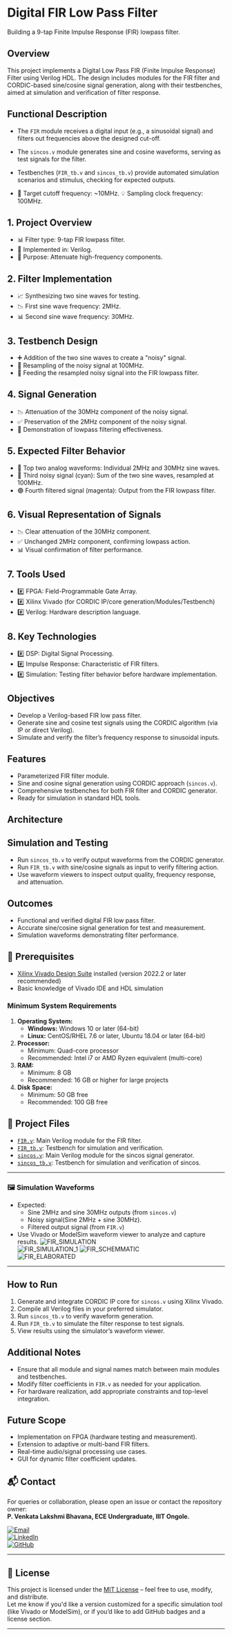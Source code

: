 # Digital FIR Low Pass Filter
Building a 9-tap Finite Impulse Response (FIR) lowpass filter.
## Overview
This project implements a Digital Low Pass FIR (Finite Impulse Response) Filter using Verilog HDL. The design includes modules for the FIR filter and CORDIC-based sine/cosine signal generation, along with their testbenches, aimed at simulation and verification of filter response.

## Functional Description
- The `FIR` module receives a digital input (e.g., a sinusoidal signal) and filters out frequencies above the designed cut-off.
- The `sincos.v` module generates sine and cosine waveforms, serving as test signals for the filter.
- Testbenches (`FIR_tb.v` and `sincos_tb.v`) provide automated simulation scenarios and stimulus, checking for expected outputs.



- 📌 Target cutoff frequency: ~10MHz.
  💡 Sampling clock frequency: 100MHz.

## 1. Project Overview
- 📊 Filter type: 9-tap FIR lowpass filter.
- 🎯 Implemented in: Verilog.
- 🔄 Purpose: Attenuate high-frequency components.

## 2. Filter Implementation
- 📈 Synthesizing two sine waves for testing.
- 📉 First sine wave frequency: 2MHz.
- 📊 Second sine wave frequency: 30MHz.

## 3. Testbench Design
- ➕ Addition of the two sine waves to create a "noisy" signal.
- 🔄 Resampling of the noisy signal at 100MHz.
- 🔌 Feeding the resampled noisy signal into the FIR lowpass filter.

## 4. Signal Generation
- 📉 Attenuation of the 30MHz component of the noisy signal.
- ✅ Preservation of the 2MHz component of the noisy signal.
- 🎯 Demonstration of lowpass filtering effectiveness.

## 5. Expected Filter Behavior
- 🌊 Top two analog waveforms: Individual 2MHz and 30MHz sine waves.
- 🔵 Third noisy signal (cyan): Sum of the two sine waves, resampled at 100MHz.
- 🟣 Fourth filtered signal (magenta): Output from the FIR lowpass filter.

## 6. Visual Representation of Signals
- 📉 Clear attenuation of the 30MHz component.
- ✅ Unchanged 2MHz component, confirming lowpass action.
- 📊 Visual confirmation of filter performance.

## 7. Tools Used
- #️⃣ FPGA: Field-Programmable Gate Array.
- #️⃣ Xilinx Vivado (for CORDIC IP/core generation/Modules/Testbench)
- #️⃣ Verilog: Hardware description language.

## 8. Key Technologies
- #️⃣ DSP: Digital Signal Processing.
- #️⃣ Impulse Response: Characteristic of FIR filters.
- #️⃣ Simulation: Testing filter behavior before hardware implementation.

## Objectives
- Develop a Verilog-based FIR low pass filter.
- Generate sine and cosine test signals using the CORDIC algorithm (via IP or direct Verilog).
- Simulate and verify the filter’s frequency response to sinusoidal inputs.

## Features
- Parameterized FIR filter module.
- Sine and cosine signal generation using CORDIC approach (`sincos.v`).
- Comprehensive testbenches for both FIR filter and CORDIC generator.
- Ready for simulation in standard HDL tools.

## Architecture
## Simulation and Testing
- Run `sincos_tb.v` to verify output waveforms from the CORDIC generator.
- Run `FIR_tb.v` with sine/cosine signals as input to verify filtering action.
- Use waveform viewers to inspect output quality, frequency response, and attenuation.

## Outcomes
- Functional and verified digital FIR low pass filter.
- Accurate sine/cosine signal generation for test and measurement.
- Simulation waveforms demonstrating filter performance.
  
## 📝 Prerequisites
- [Xilinx Vivado Design Suite](https://www.xilinx.com/products/design-tools/vivado.html) installed (version 2022.2 or later recommended)
- Basic knowledge of Vivado IDE and HDL simulation

### Minimum System Requirements
1. **Operating System:**
   - **Windows:** Windows 10 or later (64-bit)
   - **Linux:** CentOS/RHEL 7.6 or later, Ubuntu 18.04 or later (64-bit)
2. **Processor:**
   - Minimum: Quad-core processor
   - Recommended: Intel i7 or AMD Ryzen equivalent (multi-core)
3. **RAM:**
   - Minimum: 8 GB
   - Recommended: 16 GB or higher for large projects
4. **Disk Space:**
   - Minimum: 50 GB free
   - Recommended: 100 GB free

## 📂 Project Files

- [`FIR.v`](https://github.com/caprizz08/BHAVANA_8105/blob/main/FIR_LOW_PASS_FILTER/FIR.v): Main Verilog module for the FIR filter.
- [`FIR_tb.v`](https://github.com/caprizz08/BHAVANA_8105/blob/main/FIR_LOW_PASS_FILTER/FIR_tb.v): Testbench for simulation and verification.
- [`sincos.v`](https://github.com/caprizz08/BHAVANA_8105/blob/main/FIR_LOW_PASS_FILTER/sincos.v): Main Verilog module for the sincos signal generator.
- [`sincos_tb.v`](https://github.com/caprizz08/BHAVANA_8105/blob/main/FIR_LOW_PASS_FILTER/sincos_tb.v): Testbench for simulation and verification of sincos.

---

### 🖼️ Simulation Waveforms
- Expected: 
  - Sine 2MHz and sine 30MHz outputs (from `sincos.v`)
  - Noisy signal(Sine 2MHz + sine 30MHz).
  - Filtered output signal (from `FIR.v`)
- Use Vivado or ModelSim waveform viewer to analyze and capture results.
![FIR_SIMULATION](https://github.com/caprizz08/BHAVANA_8105/blob/main/LOW_PASS_FIR_FILTER/FIR_SIMULATION.png)  
![FIR_SIMULATION_1](https://github.com/caprizz08/BHAVANA_8105/blob/main/LOW_PASS_FIR_FILTER/FIR_SIMULATION_1.png)
![FIR_SCHEMMATIC](https://github.com/caprizz08/BHAVANA_8105/blob/main/LOW_PASS_FIR_FILTER/FIR_SCHEMMATIC.png)  
![FIR_ELABORATED](https://github.com/caprizz08/BHAVANA_8105/blob/main/LOW_PASS_FIR_FILTER/FIR_ELABORATED.png)

---

## How to Run
1.  Generate and integrate CORDIC IP core for `sincos.v` using Xilinx Vivado.
2. Compile all Verilog files in your preferred simulator.
3. Run `sincos_tb.v` to verify waveform generation.
4. Run `FIR_tb.v` to simulate the filter response to test signals.
5. View results using the simulator’s waveform viewer.

## Additional Notes
- Ensure that all module and signal names match between main modules and testbenches.
- Modify filter coefficients in `FIR.v` as needed for your application.
- For hardware realization, add appropriate constraints and top-level integration.

## Future Scope
- Implementation on FPGA (hardware testing and measurement).
- Extension to adaptive or multi-band FIR filters.
- Real-time audio/signal processing use cases.
- GUI for dynamic filter coefficient updates.

## 📬 Contact
For queries or collaboration, please open an issue or contact the repository owner:  
**P. Venkata Lakshmi Bhavana, ECE Undergraduate, IIIT Ongole.**

[![Email](https://img.shields.io/badge/Email-bhavanapuckakayala@gmail.com-blue?logo=gmail&logoColor=white)](mailto:bhavanapuckakayala@gmail.com)  
[![LinkedIn](https://img.shields.io/badge/LinkedIn-View_Profile-blue?logo=linkedin)](https://surl.li/cftmdh)  
[![GitHub](https://img.shields.io/badge/GitHub-caprizz08-181717?logo=github)](https://github.com/caprizz08)

---

## 📄 License
This project is licensed under the [MIT License](https://opensource.org/licenses/MIT) – feel free to use, modify, and distribute.  
Let me know if you'd like a version customized for a specific simulation tool (like Vivado or ModelSim), or if you’d like to add GitHub badges and a license section.

---
